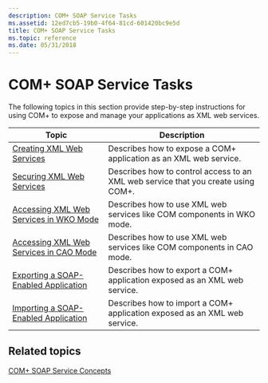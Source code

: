 ```yaml
---
description: COM+ SOAP Service Tasks
ms.assetid: 12ed7cb5-19b0-4f64-81cd-601420bc9e5d
title: COM+ SOAP Service Tasks
ms.topic: reference
ms.date: 05/31/2018
---
```


# COM+ SOAP Service Tasks

The following topics in this section provide step-by-step instructions for using COM+ to expose and manage your applications as XML web services.



| Topic                                                                                           | Description                                                                                  |
|-------------------------------------------------------------------------------------------------|----------------------------------------------------------------------------------------------|
| [Creating XML Web Services](creating-xml-web-services.md)<br/>                           | Describes how to expose a COM+ application as an XML web service.<br/>                 |
| [Securing XML Web Services](securing-xml-web-services.md)<br/>                           | Describes how to control access to an XML web service that you create using COM+.<br/> |
| [Accessing XML Web Services in WKO Mode](accessing-xml-web-services-in-wko-mode.md)<br/> | Describes how to use XML web services like COM components in WKO mode.<br/>            |
| [Accessing XML Web Services in CAO Mode](accessing-xml-web-services-in-cao-mode.md)<br/> | Describes how to use XML web services like COM components in CAO mode.<br/>            |
| [Exporting a SOAP-Enabled Application](exporting-a-soap-enabled-application.md)<br/>     | Describes how to export a COM+ application exposed as an XML web service.<br/>         |
| [Importing a SOAP-Enabled Application](importing-a-soap-enabled-application.md)<br/>     | Describes how to import a COM+ application exposed as an XML web service.<br/>         |



 

## Related topics

<dl> <dt>

[COM+ SOAP Service Concepts](com--soap-service-concepts.md)
</dt> </dl>

 

 





